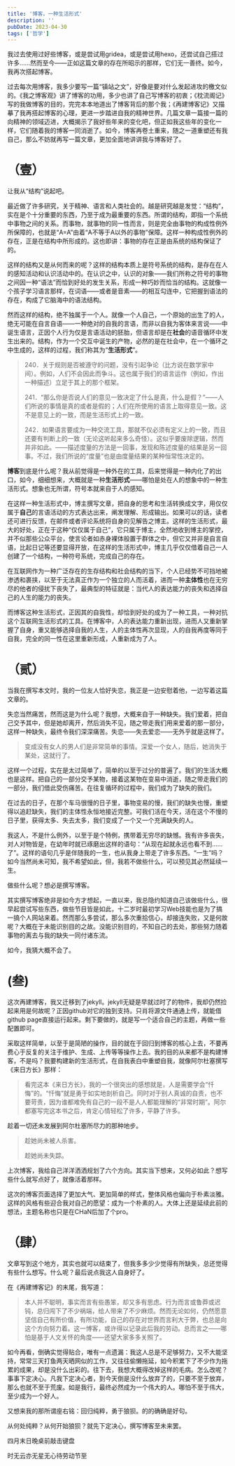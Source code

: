 ```yaml
---
title: '博客，一种生活形式'
description: ''
pubDate: 2023-04-30
tags: ['哲学']
---
```


我过去使用过好些博客，或是尝试用gridea，或是尝试用hexo，还尝试自己搭过许多……然而至今——正如这篇文章的存在所昭示的那样，它们无一善终。如今，我再次搭起博客。

过去每次用博客，我多少要写一篇“镇站之文”，好像是要对什么发起进攻的檄文似的。《我之博客观》讲了博客的功用，多少也讲了自己写博客的初衷；《枕流阁记》写的我做博客的目的，完完本本地道出了博客背后的那个我；《再建博客记》又描摹了我再搭起博客的心理，更进一步踏进自我的精神世界。几篇文章一篇接一篇的向精神的领域迈进，大概揭示了我好些年来的变化吧，但正如我这些年的变化一样，它们随着我的博客一同消逝了。如今，博客再卷土重来，随之一道重塑还有我自己，那么不妨就再写一篇文章，更加全面地讲讲我与博客好了。

# （壹）

让我从“结构”说起吧。

最近做了许多研究，关于精神、语言和人类社会的。越是研究越是发觉：“结构”，实在是个十分重要的东西，乃至于成为最重要的东西。所谓的结构，即指一个系统中事物之间的关系。而事物，就事物的同一性而言，则是完全由事物的构成性例外所保障的，也就是“A=A”由着“A不等于A以外的事物”保障。这样一种构成性例外的存在，正是在结构中所形成的。这也即讲：事物的存在正是由系统的结构保证了的。

这样的结构又是从何而来的呢？这样的结构本质上是符号系统的结构，是存在在人的感知活动和认识活动中的。在认识之中，认识的对象——我们所称之符号的事物之间因一种“语法”而恰到好处的发生关系，形成一种巧妙而恰当的结构。这就像一个孩子学习语言那样，在词语——或者是音素——的相互勾连中，它把握到语法的存在，构成了它脑海中的语法结构。

然而这样的结构，绝不独属于一个人。就像一个人自己，一个原始的出生了的人，绝无可能在自言自语——一种绝对的自我的言语，而非以自我为客体来言说——中诞生语言，正因个人行为仅是言语活动的胚胎，但语言却是在**社会**的语音循环中发生出来的。结构，作为一个交互中诞生的产物，必然的是在社会中，在一个循环之中生成的，这样的过程，我们称其为“**生活形式**”。

> 240．关于规则是否被遵守的问题，没有引起争论（比方说在数学家中间）。例如，人们不会因此而争斗。这也属于我们的语言运作（例如，作出一种描述）立足于其上的那个框架。
>
> 241．“那么你是否说人们的意见一致决定了什么是真，什么是假？”——人们所说的事情是真的或者是假的；人们在所使用的语言上取得意见一致。这不是意见上的一致，而是生活形式上的一致。
>
> 242．如果语言要成为一种交流工具，那就不仅必须有定义上的一致，而且还要有判断上的一致（无论这听起来多么奇怪）。这似乎要废除逻辑，然而并非如此。——描述度量的方法是一回事，发现和陈述度量的结果是另一回事。不过，我们所说的“度量”也是由度量结果的某种恒常性决定的。

**博客**到底是什么呢？我从前觉得是一种外在的工具，后来觉得是一种内化了的出口，如今，细细想来，大概就是一种**生活形式**——哪怕是处在人的想象中的一种生活形式。想象也无所谓，符号本就来自于人的感知。

在这样一种生活形式中，博主撰写文章，把自身的思考和生活转换成文字，用仅仅属于**自己**的言语活动的方式表达出来，阐发理解、形成输出。如果可以的话，读者还可进行反馈，在邮件或者评论系统将自身的见解告之博主。这样的生活形式，最大的好处，正在于这种“仅仅属于自己”，它只属于博主，全然地收到博主的掌控，并不似那些公众平台，使言论者如赤身裸体般置于群体之中，但它又并非是自言自语，比起日记等还要显得开放，在这样的生活形式中，博主几乎仅仅借着自己一人创建了一个结构，一种符号系统，完成自己的存在。

在互联网作为一种广泛存在的生存结构和社会结构的当下，个人已经势不可挡地被渗透和裹挟，以至于无法真正作为一个独立的人而活着，进而一种**主体性**也在无穷尽的他者的侵扰下丧失了，最典型的特征就是：当代人的表达能力的丧失和选择自己的人生的能力的丧失。

而博客这种生活形式，正因其的自我性，却恰到好处的成为了一种工具，一种对抗这个互联网生活形式的工具。在博客中，人的表达能力重新出现，进而人又重新掌握了自身，重又能够选择自我的人生，人的主体性再次显现，人的自我再度等同于自我，完全的同一性在这里重新形成，人重新成为了人。

# （贰）

当我在撰写本文时，我的一位友人恰好失恋，我正是一边安慰着他，一边写着这篇文章的。

失恋当然痛苦，然而这是为什么呢？我想，大概来自于一种缺失。我们爱着，把自己交予其中，但是她却离开，然后消失不见，随之带走我们用来爱着的那一部分，这样一种缺失，最终令我们深深痛苦。失恋——失去爱恋——无外乎就是这样了。

> 变成没有女人的男人们是非常简单的事情。深爱一个女人，随后，她消失于某处，这就行了。

这样一个过程，实在是太过简单了，简单的以至于过分的普遍了。我们的生活大概也是这样。把自己的一部分交予某物，接着这某物在变易中消逝，随之带走我们的一部分，我们借此受伤痛苦。在往复循环的过程中，我们成为了缺失的我们。

在过去的日子，在那个车马很慢的日子里，事物变易的慢，我们的缺失也慢，重塑得以追赶缺失，我们的主体性永恒地接近完整。可我们活在今天，活在这个不慢的日子里，获得太多、失去太多，我们变成了一个又一个充满缺失的人。

我这人，不是什么例外，以至于是个特例，携带着无穷尽的缺憾。我有许多丧失，对人对物皆是，在幼年时就已琢磨出这样的语句：“从现在起就永远也看不到……了”。这样的语句几乎是伴随我的一生，也从我身上带走了许多东西。“一生”吗？如今当然尚未可知，我不希望如此，但，我若不做些什么，可以预见其必然延续一生。

做些什么呢？想必是撰写博客。

其实撰写博客绝非是如今方才想起，一直以来，我总隐约知道自己该做些什么，很早起尝试写些东西，做些节目皆是如此，十二岁时最初学习Web技能也是为了搞一搞个人网站来着。然而那么多尝试，那么多次重拾信心，却接连失败，又是何故呢？大概在于未能识别目的之故。没能识别目的，不知自己的去处，那些努力随着事物的离去与我的缺失一同付诸东流。

如今，我猜大概不会了。

# (叁)

这次再建博客，我又迁移到了jekyll。jekyll无疑是早就过时了的物件，我却仍然捡起来用是何故呢？正因github对它的独到支持。只肖将源文件通通上传，就能借github page直接运行起来。剩下要做的，就是写一个适合自己的主题，再做一些配置即可。

采取这样简单，以至于是简陋的操作，目的就在于回归到博客的核心上去，不要再费心于反复的关注于维护、生成、上传等等操作上去。我的目的从来都不是构建博客，不是吗？我要构建新的生活形式，在自我表白中重塑自我，就像阿尔杜塞撰写《来日方长》那样：

>看完这本《来日方长》，我的一个很突出的感想就是，人是需要学会“忏悔”的。“忏悔”就是勇于如实地剖析自己。同时对于别人真诚的自责，也不要苛责，因为谁都难免有自己的一段不是人人都能理解的“非常时期”。阿尔都塞写完这本书之后，肯定心情轻松了许多，平静了许多。

趁着一切还未发展到阿尔杜塞所尽力的那种地步。

>趁她尚未被人杀害。
>
>趁她尚未失踪。

上次博客，我给自己洋洋洒洒规划了六个方向。其实当下想来，又何必如此？想写些什么就写点好了，就像活着那样。

这次的博客页面选择了更加大气、更加简单的样式，整体风格也偏向于朴素淡雅。这样的风格有些迎合我对自己的愿望：成为一个朴素的人。大体上还是延续此前的想法，主题名称也只是在CHaN后加了个pro。

# （肆）

文章写到这个地方，其实也就可以结束了，但我多多少少觉得有所缺失，总还觉得有些什么想写。什么呢？最后说点我这人自身好了。

在《再建博客记》的末尾，我写道：

> 本人并不聪明，事实而言有些愚笨，却又多有思虑。行为而言或鲁莽或迟钝，总归闯下了不少祸端，给人带来了不少麻烦。然而无论如何，仍然愿意坚信自己有所价值，有所功能，自己的存在对世界而言利大于弊，也总是向这个方向努力着。这一博客，或许得以记录此后我的劳动。总而言之——哪怕是基于人文关怀的角度——还望大家多多关照了。

如今再看，倒确实觉得贴合，唯有一点遗漏：我这人总是不足够努力，又不大能坚持，常常三天打鱼两天晒网似的工作，又往往偷懒拖延，如今积累下了不少作为拖累的成果，却是没什么出彩的。往下去，我想大概得改掉这样的毛病。怎么改呢？事事下定决心。凡我下定决心者，到今天倒是没什么放弃了的，只要不至于放弃，那么也就不至于荒废。如是我行，最终必然成为一个伟大的人。哪怕不至于伟大，至少成为一个好人。

又想来我的那所谓座右铭：回归纯粹，勇于狼狈。的的确确是好句。

从何处纯粹？从何开始狼狈？就先下定决心，撰写博客至未来罢。

四月末日晚桌前敲击键盘

时无云亦无星无心待劳动节至
